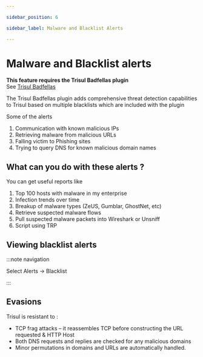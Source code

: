 ```yaml
---

sidebar_position: 6

sidebar_label: Malware and Blacklist Alerts

---
```


# Malware and Blacklist alerts

**This feature requires the Trisul Badfellas plugin**  
See [Trisul Badfellas](/docs/ug/install/badfellas-plugin)

The Trisul Badfellas plugin adds comprehensive threat detection 
capabilities to Trisul based on multiple blacklists which are included 
with the plugin

Some of the alerts

1. Communication with known malicious IPs
2. Retrieving malware from malicious URLs
3. Falling victim to Phishing sites
4. Trying to query DNS for known malicious domain names

## What can you do with these alerts ?

You can get useful reports like

1. Top 100 hosts with malware in my enterprise
2. Infection trends over time
3. Breakup of malware types (ZeUS, Gumblar, GhostNet, etc)
4. Retrieve suspected malware flows
5. Pull suspected malware packets into Wireshark or Unsniff
6. Script using TRP

## Viewing blacklist alerts

:::note navigation

Select Alerts → Blacklist

:::

## Evasions

Trisul is resistant to :

- TCP frag attacks – it reassembles TCP before constructing the URL requested & HTTP Host
- Both DNS requests and replies are checked for any malicious domains
- Minor permutations in domains and URLs are automatically handled.
